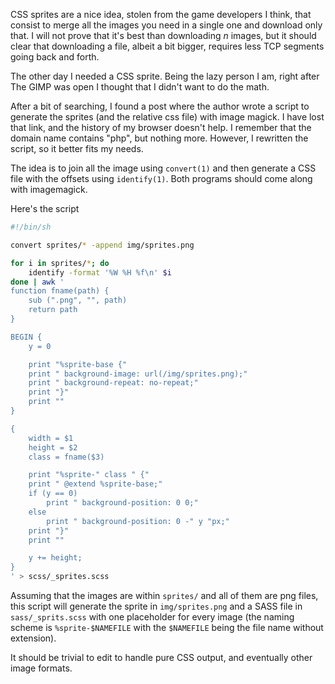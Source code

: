 CSS sprites are a nice idea, stolen from the game developers I think,
that consist to merge all the images you need in a single one and
download only that. I will not prove that it's best than downloading
*n* images, but it should clear that downloading a file, albeit a bit
bigger, requires less TCP segments going back and forth.

The other day I needed a CSS sprite. Being the lazy person I am, right
after The GIMP was open I thought that I didn't want to do the math.

After a bit of searching, I found a post where the author wrote a
script to generate the sprites (and the relative css file) with image
magick. I have lost that link, and the history of my browser doesn't
help. I remember that the domain name contains "php", but nothing
more. However, I rewritten the script, so it better fits my needs.

The idea is to join all the image using `convert(1)` and then generate
a CSS file with the offsets using `identify(1)`. Both programs should
come along with imagemagick.

Here's the script

```sh
#!/bin/sh

convert sprites/* -append img/sprites.png

for i in sprites/*; do
	identify -format '%W %H %f\n' $i
done | awk '
function fname(path) {
	sub (".png", "", path)
	return path
}

BEGIN {
	y = 0

	print "%sprite-base {"
	print "	background-image: url(/img/sprites.png);"
	print "	background-repeat: no-repeat;"
	print "}"
	print ""
}

{
	width = $1
	height = $2
	class = fname($3)

	print "%sprite-" class " {"
	print "	@extend %sprite-base;"
	if (y == 0)
		print "	background-position: 0 0;"
	else
		print "	background-position: 0 -" y "px;"
	print "}"
	print ""

	y += height;
}
' > scss/_sprites.scss
```

Assuming that the images are within `sprites/` and all of them are png
files, this script will generate the sprite in `img/sprites.png` and a
SASS file in `sass/_sprits.scss` with one placeholder for every image
(the naming scheme is `%sprite-$NAMEFILE` with the `$NAMEFILE` being
the file name without extension).

It should be trivial to edit to handle pure CSS output, and eventually
other image formats.
